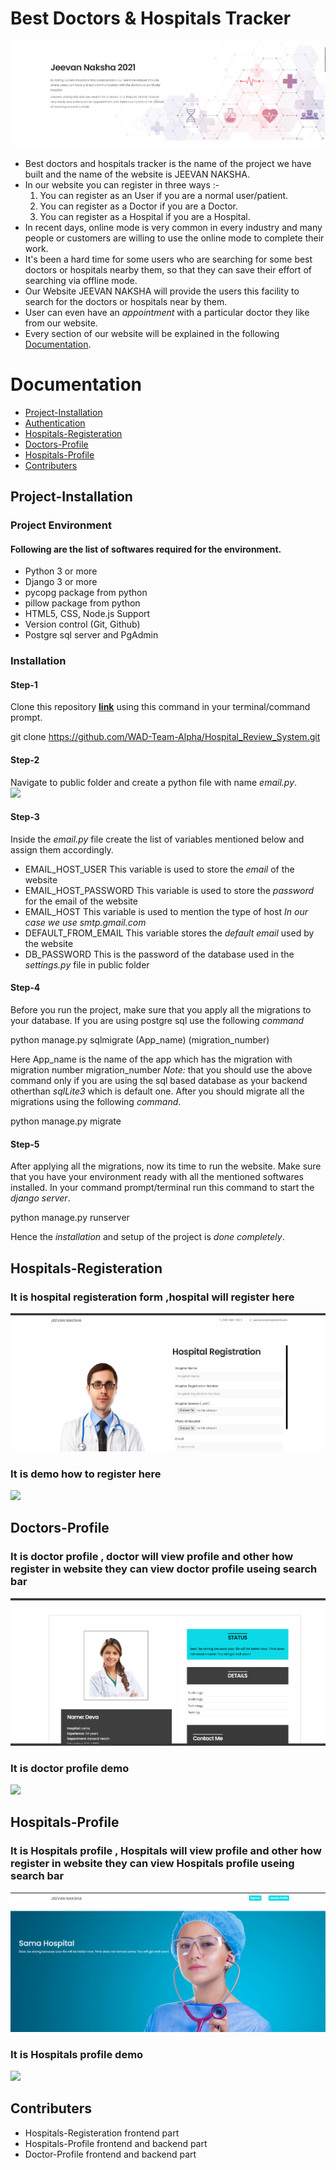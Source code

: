 # Best Doctors & Hospitals Tracker
![](/img1.png)
* Best doctors and hospitals tracker is the name of the project we have built and the name of the website is JEEVAN NAKSHA.
* In our website you can register in three ways :-
   1. You can register as an User if you are a normal user/patient.
   2. You can register as a Doctor if you are a Doctor.
   3. You can register as a Hospital if you are a Hospital.
* In recent days, online mode is very common in every industry and many people or customers are willing to use the online mode to complete their work.
* It's been a hard time for some users who are searching for some best doctors or hospitals nearby them, so that they can save their effort of searching via offline mode.
* Our Website JEEVAN NAKSHA will provide the users this facility to search for the doctors or hospitals near by them.
* User can even have an *appointment* with a particular doctor they like from our website.
* Every section of our website will be explained in the following [Documentation](#documentation).

# Documentation
* [Project-Installation](#Project-Installation)
* [Authentication](#Authentication)
* [Hospitals-Registeration](#Hospitals-Registeration)
* [Doctors-Profile](#Doctors-Profile)
* [Hospitals-Profile](#Hospitals-Profile)
* [Contributers](#Contributers)

## Project-Installation
### Project Environment
#### Following are the list of softwares required for the environment.
* Python 3 or more
* Django 3 or more
* pycopg package from python
* pillow package from python
* HTML5, CSS, Node.js Support
* Version control (Git, Github)
* Postgre sql server and PgAdmin
### Installation
#### Step-1 
Clone this repository **[link](https://github.com/WAD-Team-Alpha/Hospital_Review_System.git)** using this command in your terminal/command prompt.

git clone https://github.com/WAD-Team-Alpha/Hospital_Review_System.git

#### Step-2 
Navigate to public folder and create a python file with name *email.py*.\
![](/images/Capture.JPG)
#### Step-3 
Inside the *email.py* file create the list of variables mentioned below and assign them accordingly.
* EMAIL_HOST_USER     This variable is used to store the *email* of the website
* EMAIL_HOST_PASSWORD This variable is used to store the *password* for the email of the website
* EMAIL_HOST          This variable is used to mention the type of host *In our case we use smtp.gmail.com*
* DEFAULT_FROM_EMAIL  This variable stores the *default email* used by the website
* DB_PASSWORD         This is the password of the database used in the *settings.py* file in public folder
#### Step-4
Before you run the project, make sure that you apply all the migrations to your database. If you are using postgre sql use the following *command*

python manage.py sqlmigrate (App_name) (migration_number)

Here App_name is the name of the app which has the migration with migration number  migration_number 
*Note:* that you should use the above command only if you are using the sql based database as your backend otherthan *sqlLite3* which is default one.
After you should migrate all the migrations using the following *command*.

python manage.py migrate

#### Step-5
After applying all the migrations, now its time to run the website. Make sure that you have your environment ready with all the mentioned softwares installed. In your command prompt/terminal run this command to start the *django server*.

python manage.py runserver


Hence the *installation* and setup of the project is *done completely*.


## Hospitals-Registeration
### It is hospital registeration form ,hospital will register here


![](/img4.png)



### It is demo how to register here 



![](/reg.gif)

## Doctors-Profile
### It is doctor profile , doctor will view profile and other how register in website they can view doctor profile useing search bar 



![](/img3.png)



### It is doctor profile demo 


![](/doc1.gif)


## Hospitals-Profile
### It is Hospitals profile , Hospitals will view profile and other how register in website they can view Hospitals profile useing search bar

 
![](/img2.png)


### It is Hospitals profile demo


![](/host1.gif)


## Contributers
*  Hospitals-Registeration  frontend  part
*  Hospitals-Profile  frontend and backend part
*  Doctor-Profile  frontend and backend part


